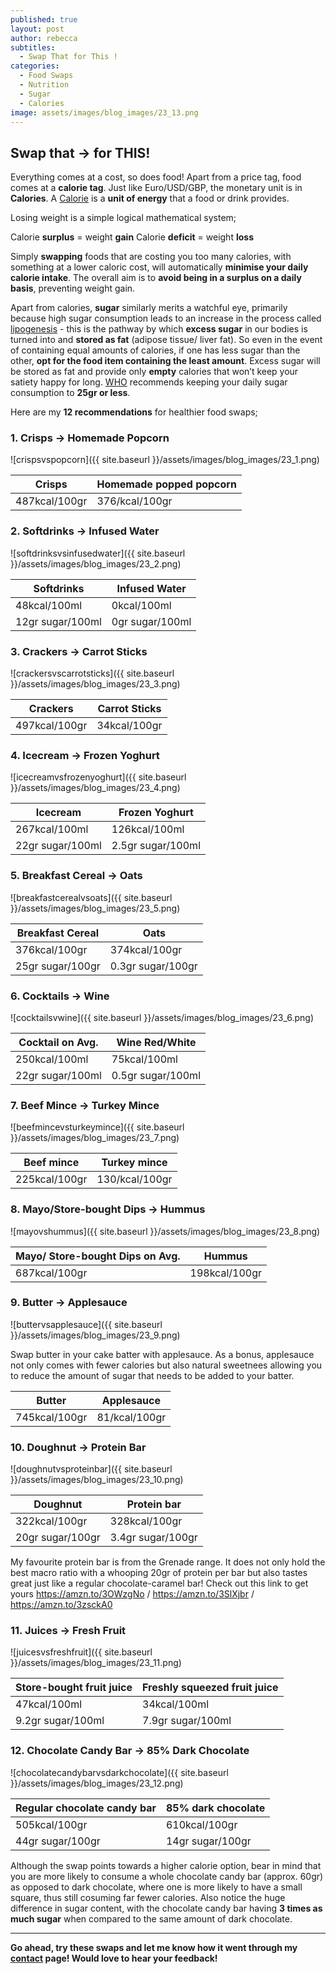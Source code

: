 ```yaml
---
published: true
layout: post
author: rebecca
subtitles:
  - Swap That for This !
categories:
  - Food Swaps
  - Nutrition
  - Sugar
  - Calories
image: assets/images/blog_images/23_13.png
---
```

## Swap that -> for THIS! 

Everything comes at a cost, so does food! Apart from a price tag, food comes at a **calorie tag**. Just like Euro/USD/GBP, the monetary unit is in **Calories**. A [Calorie](https://www.nhs.uk/live-well/healthy-weight/managing-your-weight/understanding-calories/) is a **unit of energy** that a food or drink provides. 

Losing weight is a simple logical mathematical system; 

Calorie **surplus** = weight **gain**
Calorie **deficit** = weight **loss**

Simply **swapping** foods that are costing you too many calories, with something at a lower caloric cost, will automatically **minimise your daily calorie intake**. The overall aim is to **avoid being in a surplus on a daily basis**, preventing weight gain. 

Apart from calories, **sugar** similarly merits a watchful eye, primarily because high sugar consumption leads to an increase in the process called [lipogenesis](https://www.sciencedirect.com/topics/agricultural-and-biological-sciences/lipogenesis) - this is the pathway by which **excess sugar** in our bodies is turned into and **stored as fat** (adipose tissue/ liver fat). So even in the event of containing equal amounts of calories, if one has less sugar than the other, **opt for the food item containing the least amount**. Excess sugar will be stored as fat and provide only **empty** calories that won’t keep your satiety happy for long. [WHO](https://www.who.int/news/item/04-03-2015-who-calls-on-countries-to-reduce-sugars-intake-among-adults-and-children#:~:text=A%20new%20WHO%20guideline%20recommends,would%20provide%20additional%20health%20benefits.) recommends keeping your daily sugar consumption to **25gr or less**. 

Here are my **12 recommendations** for healthier food swaps; 

### 1. Crisps -> Homemade Popcorn 
![crispsvspopcorn]({{ site.baseurl }}/assets/images/blog_images/23_1.png)

| Crisps      | Homemade popped popcorn |
| ----------- | ----------- |
| 487kcal/100gr      | 376/kcal/100gr |

### 2. Softdrinks -> Infused Water
![softdrinksvsinfusedwater]({{ site.baseurl }}/assets/images/blog_images/23_2.png)

| Softdrinks     | Infused Water |
| ----------- | ----------- |
| 48kcal/100ml      | 0kcal/100ml       |
| 12gr sugar/100ml   | 0gr sugar/100ml        |

### 3. Crackers -> Carrot Sticks
![crackersvscarrotsticks]({{ site.baseurl }}/assets/images/blog_images/23_3.png)

| Crackers     | Carrot Sticks |
| ----------- | ----------- |
| 497kcal/100gr      |34kcal/100gr       |

### 4. Icecream -> Frozen Yoghurt 
![icecreamvsfrozenyoghurt]({{ site.baseurl }}/assets/images/blog_images/23_4.png)

| Icecream     | Frozen Yoghurt |
| ----------- | ----------- |
| 267kcal/100ml      |126kcal/100ml       |
| 22gr sugar/100ml   | 2.5gr sugar/100ml        |

### 5. Breakfast Cereal -> Oats 
![breakfastcerealvsoats]({{ site.baseurl }}/assets/images/blog_images/23_5.png)

| Breakfast Cereal     | Oats |
| ----------- | ----------- |
| 376kcal/100gr     |374kcal/100gr       |
| 25gr sugar/100gr   | 0.3gr sugar/100gr        |

### 6. Cocktails -> Wine 
![cocktailsvwine]({{ site.baseurl }}/assets/images/blog_images/23_6.png)

| Cocktail on Avg.     | Wine Red/White |
| ----------- | ----------- |
| 250kcal/100ml      |75kcal/100ml       |
| 22gr sugar/100ml   | 0.5gr sugar/100ml        |

### 7. Beef Mince -> Turkey Mince
![beefmincevsturkeymince]({{ site.baseurl }}/assets/images/blog_images/23_7.png)

| Beef mince      | Turkey mince |
| ----------- | ----------- |
| 225kcal/100gr      | 130/kcal/100gr |

### 8. Mayo/Store-bought Dips -> Hummus 
![mayovshummus]({{ site.baseurl }}/assets/images/blog_images/23_8.png)

| Mayo/ Store-bought Dips on Avg.     | Hummus |
| ----------- | ----------- |
| 687kcal/100gr      | 198kcal/100gr |

### 9. Butter -> Applesauce 
![buttervsapplesauce]({{ site.baseurl }}/assets/images/blog_images/23_9.png)

Swap butter in your cake batter with applesauce. As a bonus, applesauce not only comes with fewer calories but also natural sweetnees allowing you to reduce the amount of sugar that needs to be added to your batter. 

| Butter      | Applesauce |
| ----------- | ----------- |
| 745kcal/100gr      | 81/kcal/100gr |

### 10. Doughnut -> Protein Bar 
![doughnutvsproteinbar]({{ site.baseurl }}/assets/images/blog_images/23_10.png)

| Doughnut    | Protein bar |
| ----------- | ----------- |
| 322kcal/100gr     |328kcal/100gr       |
| 20gr sugar/100gr   | 3.4gr sugar/100gr        |

My favourite protein bar is from the Grenade range. It does not only hold the best macro ratio with a whooping 20gr of protein per bar but also tastes great just like a regular chocolate-caramel bar! 
Check out this link to get yours https://amzn.to/3OWzgNo / https://amzn.to/3SlXjbr / https://amzn.to/3zsckA0

### 11. Juices -> Fresh Fruit 
![juicesvsfreshfruit]({{ site.baseurl }}/assets/images/blog_images/23_11.png)

| Store-bought fruit juice     | Freshly squeezed fruit juice |
| ----------- | ----------- |
| 47kcal/100ml      |34kcal/100ml       |
| 9.2gr sugar/100ml   | 7.9gr sugar/100ml        |

### 12. Chocolate Candy Bar -> 85% Dark Chocolate 
![chocolatecandybarvsdarkchocolate]({{ site.baseurl }}/assets/images/blog_images/23_12.png)

| Regular chocolate candy bar    | 85% dark chocolate |
| ----------- | ----------- |
| 505kcal/100gr     |610kcal/100gr       |
| 44gr sugar/100gr   | 14gr sugar/100gr        |

Although the swap points towards a higher calorie option, bear in mind that you are more likely to consume a whole chocolate candy bar (approx. 60gr) as opposed to dark chocolate, where one is more likely to have a small square, thus still cosuming far fewer calories. Also notice the huge difference in sugar content, with the chocolate candy bar having **3 times as much sugar** when compared to the same amount of dark chocolate.

-----------------------------------------------------------------------------------------------------------

**Go ahead, try these swaps and let me know how it went through my [contact](/contact) page! Would love to hear your feedback!**
